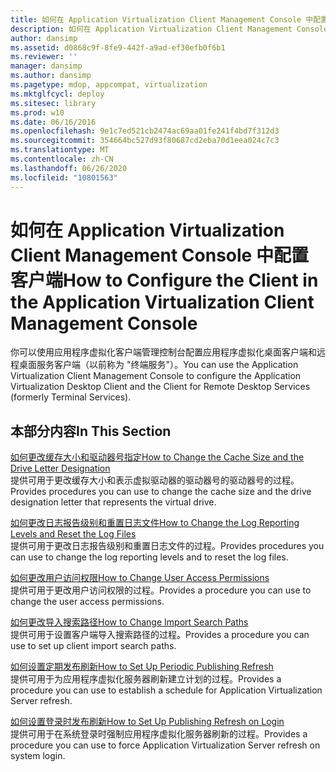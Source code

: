 ```yaml
---
title: 如何在 Application Virtualization Client Management Console 中配置客户端
description: 如何在 Application Virtualization Client Management Console 中配置客户端
author: dansimp
ms.assetid: d0868c9f-8fe9-442f-a9ad-ef30efb0f6b1
ms.reviewer: ''
manager: dansimp
ms.author: dansimp
ms.pagetype: mdop, appcompat, virtualization
ms.mktglfcycl: deploy
ms.sitesec: library
ms.prod: w10
ms.date: 06/16/2016
ms.openlocfilehash: 9e1c7ed521cb2474ac69aa01fe241f4bd7f312d3
ms.sourcegitcommit: 354664bc527d93f80687cd2eba70d1eea024c7c3
ms.translationtype: MT
ms.contentlocale: zh-CN
ms.lasthandoff: 06/26/2020
ms.locfileid: "10801563"
---
```

# <span data-ttu-id="672c4-103">如何在 Application Virtualization Client Management Console 中配置客户端</span><span class="sxs-lookup"><span data-stu-id="672c4-103">How to Configure the Client in the Application Virtualization Client Management Console</span></span>


<span data-ttu-id="672c4-104">你可以使用应用程序虚拟化客户端管理控制台配置应用程序虚拟化桌面客户端和远程桌面服务客户端（以前称为 "终端服务"）。</span><span class="sxs-lookup"><span data-stu-id="672c4-104">You can use the Application Virtualization Client Management Console to configure the Application Virtualization Desktop Client and the Client for Remote Desktop Services (formerly Terminal Services).</span></span>

## <span data-ttu-id="672c4-105">本部分内容</span><span class="sxs-lookup"><span data-stu-id="672c4-105">In This Section</span></span>


<a href="" id="how-to-change-the-cache-size-and-the-drive-letter-designation"></a>[<span data-ttu-id="672c4-106">如何更改缓存大小和驱动器号指定</span><span class="sxs-lookup"><span data-stu-id="672c4-106">How to Change the Cache Size and the Drive Letter Designation</span></span>](how-to-change-the-cache-size-and-the-drive-letter-designation.md)  
<span data-ttu-id="672c4-107">提供可用于更改缓存大小和表示虚拟驱动器的驱动器号的驱动器号的过程。</span><span class="sxs-lookup"><span data-stu-id="672c4-107">Provides procedures you can use to change the cache size and the drive designation letter that represents the virtual drive.</span></span>

<a href="" id="how-to-change-the-log-reporting-levels-and-reset-the-log-files"></a>[<span data-ttu-id="672c4-108">如何更改日志报告级别和重置日志文件</span><span class="sxs-lookup"><span data-stu-id="672c4-108">How to Change the Log Reporting Levels and Reset the Log Files</span></span>](how-to-change-the-log-reporting-levels-and-reset-the-log-files.md)  
<span data-ttu-id="672c4-109">提供可用于更改日志报告级别和重置日志文件的过程。</span><span class="sxs-lookup"><span data-stu-id="672c4-109">Provides procedures you can use to change the log reporting levels and to reset the log files.</span></span>

<a href="" id="how-to-change-user-access-permissions"></a>[<span data-ttu-id="672c4-110">如何更改用户访问权限</span><span class="sxs-lookup"><span data-stu-id="672c4-110">How to Change User Access Permissions</span></span>](how-to-change-user-access-permissions.md)  
<span data-ttu-id="672c4-111">提供可用于更改用户访问权限的过程。</span><span class="sxs-lookup"><span data-stu-id="672c4-111">Provides a procedure you can use to change the user access permissions.</span></span>

<a href="" id="how-to-change-import-search-paths"></a>[<span data-ttu-id="672c4-112">如何更改导入搜索路径</span><span class="sxs-lookup"><span data-stu-id="672c4-112">How to Change Import Search Paths</span></span>](how-to-change-import-search-paths.md)  
<span data-ttu-id="672c4-113">提供可用于设置客户端导入搜索路径的过程。</span><span class="sxs-lookup"><span data-stu-id="672c4-113">Provides a procedure you can use to set up client import search paths.</span></span>

<a href="" id="how-to-set-up-periodic-publishing-refresh"></a>[<span data-ttu-id="672c4-114">如何设置定期发布刷新</span><span class="sxs-lookup"><span data-stu-id="672c4-114">How to Set Up Periodic Publishing Refresh</span></span>](how-to-set-up-periodic-publishing-refresh.md)  
<span data-ttu-id="672c4-115">提供可用于为应用程序虚拟化服务器刷新建立计划的过程。</span><span class="sxs-lookup"><span data-stu-id="672c4-115">Provides a procedure you can use to establish a schedule for Application Virtualization Server refresh.</span></span>

<a href="" id="how-to-set-up-publishing-refresh-on-login"></a>[<span data-ttu-id="672c4-116">如何设置登录时发布刷新</span><span class="sxs-lookup"><span data-stu-id="672c4-116">How to Set Up Publishing Refresh on Login</span></span>](how-to-set-up-publishing-refresh-on-login.md)  
<span data-ttu-id="672c4-117">提供可用于在系统登录时强制应用程序虚拟化服务器刷新的过程。</span><span class="sxs-lookup"><span data-stu-id="672c4-117">Provides a procedure you can use to force Application Virtualization Server refresh on system login.</span></span>

 

 





